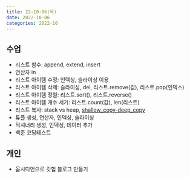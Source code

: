```yaml
---
title: 22-10-06(목)
date: 2022-10-06
categories: 2022-10
---
```


## 수업

- 리스트 함수: append, extend, insert
- 연산자 in
- 리스트 아이템 수정: 인덱싱, 슬라이싱 이용
- 리스트 아이템 삭제: 슬라이싱, del, 리스트.remove(값), 리스트.pop(인덱스)
- 리스트 아이템 정렬: 리스트.sort(), 리스트.reverse()
- 리스트 아이템 개수 세기: 리스트.count(값), len(리스트)
- 리스트 복사: stack vs heap, [shallow_copy-deep_copy](../../review/python/shallow_copy-deep_copy.md)
- 튜플 생성, 연산자, 인덱싱, 슬라이싱
- 딕셔너리 생성, 인덱싱, 데이터 추가
- 백준 코딩테스트 

## 개인

- 옵시디언으로 깃헙 블로그 만들기
